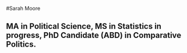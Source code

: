 #Sarah Moore

## MA in Political Science, MS in Statistics in progress, PhD Candidate (ABD) in Comparative Politics. 
